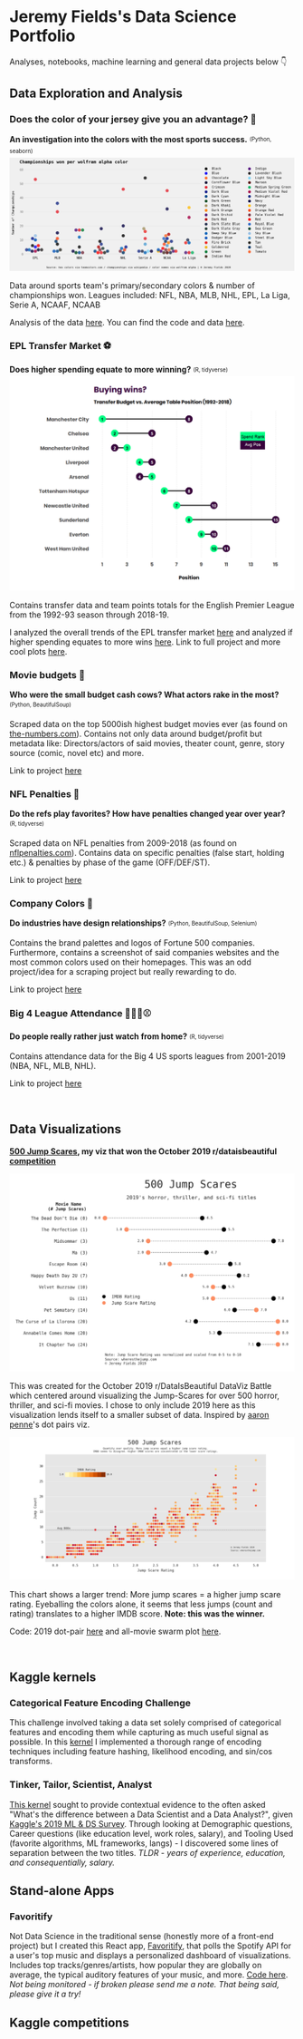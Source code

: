 # Jeremy Fields's Data Science Portfolio

Analyses, notebooks, machine learning and general data projects below 👇

## Data Exploration and Analysis

### Does the color of your jersey give you an advantage? 🎨
**An investigation into the colors with the most sports success.** <sub><sup>(Python, seaborn)</sup></sub>
![league winner colors](sports-color-success/plots/wolfram_per_league.png)

Data around sports team's primary/secondary colors & number of championships won. Leagues included: NFL, NBA, MLB, NHL, EPL, La Liga, Serie A, NCAAF, NCAAB

Analysis of the data [here](sports-color-success/Analysis.ipynb). You can find the code and data [here](sports-color-success/README.md).

### EPL Transfer Market ⚽
**Does higher spending equate to more winning?** <sub><sup>(R, tidyverse)</sup></sub>
![Spend vs. Rank](epl-transfers/plots/spend_vs_rank.png)

Contains transfer data and team points totals for the English Premier League from the 1992-93 season through 2018-19.

I analyzed the overall trends of the EPL transfer market [here](epl-transfers/OverallAnalysis.md) and analyzed if higher spending equates to more wins [here](epl-transfers/Analysis.md). Link to full project and more cool plots [here](epl-transfers/README.md).

### Movie budgets 🎥
**Who were the small budget cash cows? What actors rake in the most?** <sub><sup>(Python, BeautifulSoup)</sup></sub>

Scraped data on the top 5000ish highest budget movies ever (as found on [the-numbers.com](https://www.the-numbers.com/movie/budgets/all)). Contains not only data around budget/profit but metadata like: Directors/actors of said movies, theater count, genre, story source (comic, novel etc) and more.

Link to project [here](movie-budgets/README.md)

### NFL Penalties 🏈
**Do the refs play favorites? How have penalties changed year over year?** <sub><sup>(R, tidyverse)</sup></sub>

Scraped data on NFL penalties from 2009-2018 (as found on [nflpenalties.com](https://www.nflpenalties.com/)). Contains data on specific penalties (false start, holding etc.) & penalties by phase of the game (OFF/DEF/ST).

Link to project [here](nfl-penalties/README.md)

### Company Colors 🎨
**Do industries have design relationships?** <sub><sup>(Python, BeautifulSoup, Selenium)</sup></sub>

Contains the brand palettes and logos of Fortune 500 companies. Furthermore, contains a screenshot of said companies websites and the most common colors used on their homepages. This was an odd project/idea for a scraping project but really rewarding to do.

Link to project [here](company-colors/README.md)

### Big 4 League Attendance 🏒🏀🏈⚾
**Do people really rather just watch from home?** <sub><sup>(R, tidyverse)</sup></sub>

Contains attendance data for the Big 4 US sports leagues from 2001-2019 (NBA, NFL, MLB, NHL).

Link to project [here](big4league-attendance/README.md)

<br/>

## Data Visualizations

**[500 Jump Scares](https://www.reddit.com/r/dataisbeautiful/comments/dei68x/battle_dataviz_battle_for_the_month_of_october/f3vp452/?utm_source=share&utm_medium=web2x), my viz that won the October 2019 r/dataisbeautiful [competition](https://www.reddit.com/r/dataisbeautiful/comments/drgz68/battle_dataviz_battle_for_the_month_of_november/)**

![2019's Scaries](visualizations/500jumps/plots/scary_dots.png)

This was created for the October 2019 r/DataIsBeautiful DataViz Battle which centered around visualizing the Jump-Scares for over 500 horror, thriller, and sci-fi movies. I chose to only include 2019 here as this visualization lends itself to a smaller subset of data. Inspired by [aaron penne](https://github.com/aaronpenne/data_visualization/blob/master/ceo_compensation/dot_pairs_ceo_compensation.py)'s dot pairs viz.

![All Scaries](visualizations/500jumps/plots/scary_swarm.png)

This chart shows a larger trend: More jump scares = a higher jump scare rating. Eyeballing the colors alone, it seems that less jumps (count and rating) translates to a higher IMDB score. **Note: this was the winner.**

Code: 2019 dot-pair [here](visualizations/500jumps/scary_dots.py) and all-movie swarm plot [here](visualizations/500jumps/scary_swarm.py).

<br/>

## Kaggle kernels

### Categorical Feature Encoding Challenge
This challenge involved taking a data set solely comprised of categorical features and encoding them while capturing as much useful signal as possible. In this [kernel](https://www.kaggle.com/delafields/a-thorough-guide-on-categorical-feature-encoding) I implemented a thorough range of encoding techniques including feature hashing, likelihood encoding, and sin/cos transforms.

### Tinker, Tailor, Scientist, Analyst
[This kernel](https://www.kaggle.com/delafields/tinker-tailor-scientist-analyst) sought to provide contextual evidence to the often asked "What's the difference between a Data Scientist and a Data Analyst?", given [Kaggle's 2019 ML & DS Survey](https://www.kaggle.com/c/kaggle-survey-2019). Through looking at Demographic questions, Career questions (like education level, work roles, salary), and Tooling Used (favorite algorithms, ML frameworks, langs) - I discovered some lines of separation between the two titles. *TLDR - years of experience, education, and consequentially, salary.*

## Stand-alone Apps

### Favoritify
Not Data Science in the traditional sense (honestly more of a front-end project) but I created this React app, [Favoritify](https://favoritify.herokuapp.com/), that polls the Spotify API for a user's top music and displays a personalized dashboard of visualizations. Includes top tracks/genres/artists, how popular they are globally on average, the typical auditory features of your music, and more. [Code here](https://github.com/delafields/Favoritify). *Not being monitored - if broken please send me a note. That being said, please give it a try!*

## Kaggle competitions
